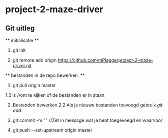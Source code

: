 # project-2-maze-driver

## Git uitleg

** initialisatie **

1. git init

2. git remote add origin https://github.com/mPlagge/project-2-maze-driver.git

** bestanden in de repo bewerken. **

1. git pull origin master

1.2 ls //om te kijken of de bestanden er in staan

2. Bestanden bewerken
2.2 Als je nieuwe bestanden toevoegd gebruik *git add <filename>* 

3. git commit -m "<message>" //Zet in message wat je hebt toegevoegd en waarvoor

4. git push --set-upstream origin master
